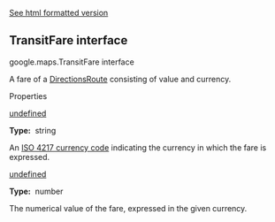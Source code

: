 [See html formatted version](https://huasofoundries.github.io/google-maps-documentation/TransitFare.html)

TransitFare interface
---------------------

google.maps.TransitFare interface

A fare of a [DirectionsRoute](#DirectionsResult) consisting of value and currency.

Properties

[undefined](#TransitFare.currency)

**Type:**  string

An [ISO 4217 currency code](http://en.wikipedia.org/wiki/ISO_4217) indicating the currency in which the fare is expressed.

[undefined](#TransitFare.value)

**Type:**  number

The numerical value of the fare, expressed in the given currency.